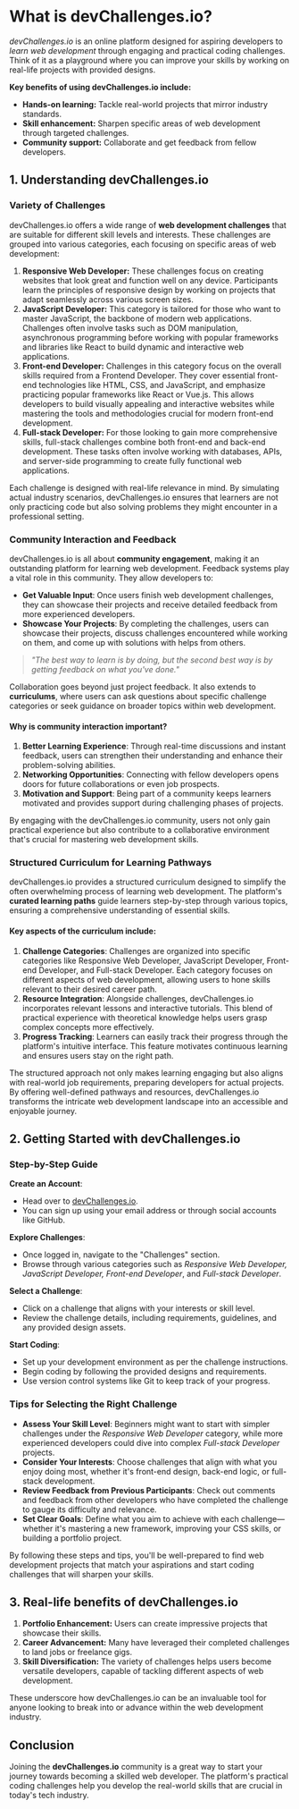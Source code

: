 # What is devChallenges.io?

_devChallenges.io_ is an online platform designed for aspiring developers to _learn web development_ through engaging and practical coding challenges. Think of it as a playground where you can improve your skills by working on real-life projects with provided designs.

**Key benefits of using devChallenges.io include:**

- **Hands-on learning:** Tackle real-world projects that mirror industry standards.
- **Skill enhancement:** Sharpen specific areas of web development through targeted challenges.
- **Community support:** Collaborate and get feedback from fellow developers.

## 1. Understanding devChallenges.io

### Variety of Challenges

devChallenges.io offers a wide range of **web development challenges** that are suitable for different skill levels and interests. These challenges are grouped into various categories, each focusing on specific areas of web development:

1.  **Responsive Web Developer:** These challenges focus on creating websites that look great and function well on any device. Participants learn the principles of responsive design by working on projects that adapt seamlessly across various screen sizes.
2.  **JavaScript Developer:** This category is tailored for those who want to master JavaScript, the backbone of modern web applications. Challenges often involve tasks such as DOM manipulation, asynchronous programming before working with popular frameworks and libraries like React to build dynamic and interactive web applications.
3.  **Front-end Developer:** Challenges in this category focus on the overall skills required from a Frontend Developer. They cover essential front-end technologies like HTML, CSS, and JavaScript, and emphasize practicing popular frameworks like React or Vue.js. This allows developers to build visually appealing and interactive websites while mastering the tools and methodologies crucial for modern front-end development.
4.  **Full-stack Developer:** For those looking to gain more comprehensive skills, full-stack challenges combine both front-end and back-end development. These tasks often involve working with databases, APIs, and server-side programming to create fully functional web applications.

Each challenge is designed with real-life relevance in mind. By simulating actual industry scenarios, devChallenges.io ensures that learners are not only practicing code but also solving problems they might encounter in a professional setting.

### Community Interaction and Feedback

devChallenges.io is all about **community engagement**, making it an outstanding platform for learning web development. Feedback systems play a vital role in this community. They allow developers to:

- **Get Valuable Input**: Once users finish web development challenges, they can showcase their projects and receive detailed feedback from more experienced developers.
- **Showcase Your Projects**: By completing the challenges, users can showcase their projects, discuss challenges encountered while working on them, and come up with solutions with helps from others.

> _"The best way to learn is by doing, but the second best way is by getting feedback on what you've done."_

Collaboration goes beyond just project feedback. It also extends to **curriculums**, where users can ask questions about specific challenge categories or seek guidance on broader topics within web development.

#### **Why is community interaction important?**

1.  **Better Learning Experience**: Through real-time discussions and instant feedback, users can strengthen their understanding and enhance their problem-solving abilities.
2.  **Networking Opportunities**: Connecting with fellow developers opens doors for future collaborations or even job prospects.
3.  **Motivation and Support**: Being part of a community keeps learners motivated and provides support during challenging phases of projects.

By engaging with the devChallenges.io community, users not only gain practical experience but also contribute to a collaborative environment that's crucial for mastering web development skills.

### Structured Curriculum for Learning Pathways

devChallenges.io provides a structured curriculum designed to simplify the often overwhelming process of learning web development. The platform's **curated learning paths** guide learners step-by-step through various topics, ensuring a comprehensive understanding of essential skills.

#### Key aspects of the curriculum include:

1.  **Challenge Categories**: Challenges are organized into specific categories like Responsive Web Developer, JavaScript Developer, Front-end Developer, and Full-stack Developer. Each category focuses on different aspects of web development, allowing users to hone skills relevant to their desired career path.
2.  **Resource Integration**: Alongside challenges, devChallenges.io incorporates relevant lessons and interactive tutorials. This blend of practical experience with theoretical knowledge helps users grasp complex concepts more effectively.
3.  **Progress Tracking**: Learners can easily track their progress through the platform's intuitive interface. This feature motivates continuous learning and ensures users stay on the right path.

The structured approach not only makes learning engaging but also aligns with real-world job requirements, preparing developers for actual projects. By offering well-defined pathways and resources, devChallenges.io transforms the intricate web development landscape into an accessible and enjoyable journey.

## 2. Getting Started with devChallenges.io

### Step-by-Step Guide

**Create an Account**:

- Head over to [devChallenges.io](https://devchallenges.io).
- You can sign up using your email address or through social accounts like GitHub.

**Explore Challenges**:

- Once logged in, navigate to the "Challenges" section.
- Browse through various categories such as _Responsive Web Developer, JavaScript Developer, Front-end Developer_, and _Full-stack Developer_.

**Select a Challenge**:

- Click on a challenge that aligns with your interests or skill level.
- Review the challenge details, including requirements, guidelines, and any provided design assets.

**Start Coding**:

- Set up your development environment as per the challenge instructions.
- Begin coding by following the provided designs and requirements.
- Use version control systems like Git to keep track of your progress.

### Tips for Selecting the Right Challenge

- **Assess Your Skill Level**: Beginners might want to start with simpler challenges under the _Responsive Web Developer_ category, while more experienced developers could dive into complex _Full-stack Developer_ projects.
- **Consider Your Interests**: Choose challenges that align with what you enjoy doing most, whether it's front-end design, back-end logic, or full-stack development.
- **Review Feedback from Previous Participants**: Check out comments and feedback from other developers who have completed the challenge to gauge its difficulty and relevance.
- **Set Clear Goals**: Define what you aim to achieve with each challenge—whether it's mastering a new framework, improving your CSS skills, or building a portfolio project.

By following these steps and tips, you'll be well-prepared to find web development projects that match your aspirations and start coding challenges that will sharpen your skills.

## 3. Real-life benefits of devChallenges.io

1.  **Portfolio Enhancement:** Users can create impressive projects that showcase their skills.
2.  **Career Advancement:** Many have leveraged their completed challenges to land jobs or freelance gigs.
3.  **Skill Diversification:** The variety of challenges helps users become versatile developers, capable of tackling different aspects of web development.

These underscore how devChallenges.io can be an invaluable tool for anyone looking to break into or advance within the web development industry.

## Conclusion

Joining the **devChallenges.io** community is a great way to start your journey towards becoming a skilled web developer. The platform's practical coding challenges help you develop the real-world skills that are crucial in today's tech industry.
